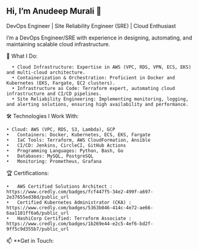 ## Hi, I’m Anudeep Murali 👋

DevOps Engineer | Site Reliability Engineer (SRE) | Cloud Enthusiast

I’m a DevOps Engineer/SRE with experience in designing, automating, and maintaining scalable cloud infrastructure.

💼 What I Do:

      •	Cloud Infrastructure: Expertise in AWS (VPC, RDS, VPN, ECS, EKS) and multi-cloud architecture.
      •	Containerization & Orchestration: Proficient in Docker and Kubernetes (EKS, Fargate, EC2 clusters).
      •	Infrastructure as Code: Terraform expert, automating cloud infrastructure and CI/CD pipelines.
      •	Site Reliability Engineering: Implementing monitoring, logging, and alerting solutions, ensuring high availability and performance.

🛠 Technologies I Work With:

    • Cloud: AWS (VPC, RDS, S3, Lambda), GCP
    •	Containers: Docker, Kubernetes, ECS, EKS, Fargate
    •	IaC Tools: Terraform, AWS CloudFormation, Ansible
    •	CI/CD: Jenkins, CircleCI, GitHub Actions
    •	Programming Languages: Python, Bash, Go
    •	Databases: MySQL, PostgreSQL
    •	Monitoring: Prometheus, Grafana

🏆 Certifications:

    •	AWS Certified Solutions Architect : https://www.credly.com/badges/fcf447f5-34e2-499f-a697-2e37655ed38d/public_url
    •	Certified Kubernetes Administrator (CKA) : https://www.credly.com/badges/5363b046-414c-4e72-ae66-6aa1181ff6a6/public_url
    •	HashiCorp Certified: Terraform Associate : https://www.credly.com/badges/1b269e44-e2c5-4ef6-bd2f-9ff5c9d355b7/public_url

📫 **Get in Touch:
